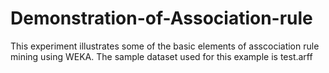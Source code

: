 # Demonstration-of-Association-rule
This experiment illustrates some of the basic elements of asscociation rule mining using WEKA. The sample dataset used for this example is test.arff
